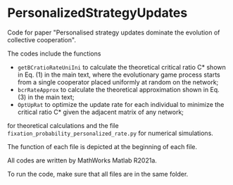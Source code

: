 # PersonalizedStrategyUpdates


Code for paper "Personalised strategy updates dominate the evolution of collective cooperation".

The codes include the functions

- `getBCratioRateUniIni` to calculate the theoretical critical ratio C* shown in Eq. (1) in the main text, where the evolutionary game process starts from a single cooperator placed uniformly at random on the network;
- `bcrRateApprox` to calculate the theoretical approximation shown in Eq. (3) in the main text;
- `OptUpRat` to optimize the update rate for each individual to minimize the critical ratio C*  given the adjacent matrix of any network;

for theoretical calculations and the file `fixation_probability_personalized_rate.py` for numerical simulations.

The function of each file is depicted at the beginning of each file.

All codes are written by MathWorks Matlab R2021a.

To run the code, make sure that all files are in the same folder.
